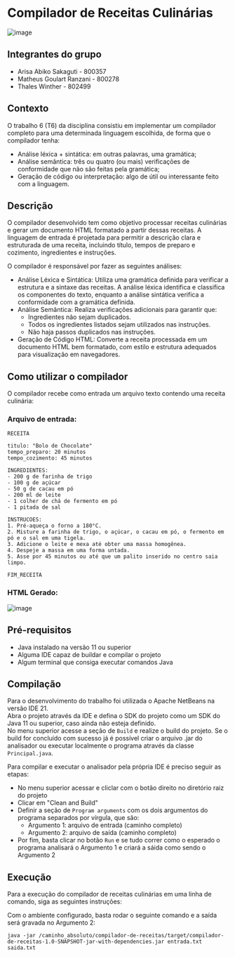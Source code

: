 # Compilador de Receitas Culinárias

![image](https://github.com/user-attachments/assets/528e24ee-ff03-4623-b0d9-75009a999285)


## Integrantes do grupo
- Arisa Abiko Sakaguti - 800357
- Matheus Goulart Ranzani - 800278
- Thales Winther - 802499

## Contexto
O trabalho 6 (T6) da disciplina consistiu em implementar um compilador completo para uma determinada linguagem escolhida, de forma que o compilador tenha:
- Análise léxica + sintática: em outras palavras, uma gramática;
- Análise semântica: três ou quatro (ou mais) verificações de conformidade que não são feitas pela gramática;
- Geração de código ou interpretação: algo de útil ou interessante feito com a linguagem.

## Descrição

O compilador desenvolvido tem como objetivo processar receitas culinárias e gerar um documento HTML formatado a partir dessas receitas. 
A linguagem de entrada é projetada para permitir a descrição clara e estruturada de uma receita, incluindo título, tempos de preparo e cozimento, ingredientes e instruções.

O compilador é responsável por fazer as seguintes análises:

- Análise Léxica e Sintática: Utiliza uma gramática definida para verificar a estrutura e a sintaxe das receitas. A análise léxica identifica e classifica os componentes do texto, enquanto a análise sintática verifica a conformidade com a gramática definida.
- Análise Semântica: Realiza verificações adicionais para garantir que:
    - Ingredientes não sejam duplicados.
    - Todos os ingredientes listados sejam utilizados nas instruções.
    - Não haja passos duplicados nas instruções.
- Geração de Código HTML: Converte a receita processada em um documento HTML bem formatado, com estilo e estrutura adequados para visualização em navegadores.

## Como utilizar o compilador

O compilador recebe como entrada um arquivo texto contendo uma receita culinária:
### Arquivo de entrada:
```
RECEITA 

titulo: "Bolo de Chocolate"
tempo_preparo: 20 minutos
tempo_cozimento: 45 minutos

INGREDIENTES:
- 200 g de farinha de trigo
- 100 g de açúcar
- 50 g de cacau em pó
- 200 ml de leite
- 1 colher de chá de fermento em pó
- 1 pitada de sal

INSTRUCOES:
1. Pré-aqueça o forno a 180°C.
2. Misture a farinha de trigo, o açúcar, o cacau em pó, o fermento em pó e o sal em uma tigela.
3. Adicione o leite e mexa até obter uma massa homogênea.
4. Despeje a massa em uma forma untada.
5. Asse por 45 minutos ou até que um palito inserido no centro saia limpo.

FIM_RECEITA
```

### HTML Gerado:
![image](https://github.com/user-attachments/assets/4936ecf8-eba4-40e6-9e90-46a35e5c7faf)


## Pré-requisitos
- Java instalado na versão 11 ou superior
- Alguma IDE capaz de buildar e compilar o projeto
- Algum terminal que consiga executar comandos Java

## Compilação
Para o desenvolvimento do trabalho foi utilizada o Apache NetBeans na versão IDE 21.\
Abra o projeto através da IDE e defina o SDK do projeto como um SDK do Java 11 ou superior, caso ainda não esteja definido.\
No menu superior acesse a seção de `Build` e realize o build do projeto.
Se o build for concluído com sucesso já é possível criar o arquivo .jar do analisador ou executar localmente o programa através da classe `Principal.java`.

Para compilar e executar o analisador pela própria IDE é preciso seguir as etapas:
- No menu superior acessar e cliclar com o botão direito no diretório raiz do projeto
- Clicar em "Clean and Build"
- Definir a seção de `Program arguments` com os dois argumentos do programa separados por vírgula, que são:
  - Argumento 1: arquivo de entrada (caminho completo)
  - Argumento 2: arquivo de saída (caminho completo)
- Por fim, basta clicar no botão `Run` e se tudo correr como o esperado o programa analisará o Argumento 1 e criará a sáida como sendo o Argumento 2

## Execução
Para a execução do compilador de receitas culinárias em uma linha de comando, siga as seguintes instruções:

Com o ambiente configurado, basta rodar o seguinte comando e a saída será gravada no Argumento 2:

```
java -jar /caminho_absoluto/compilador-de-receitas/target/compilador-de-receitas-1.0-SNAPSHOT-jar-with-dependencies.jar entrada.txt saida.txt

```

